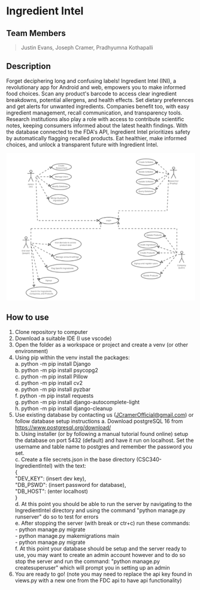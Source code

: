 # Ingredient Intel

## Team Members
> Justin Evans, Joseph Cramer, Pradhyumna Kothapalli

## Description
Forget deciphering long and confusing labels! Ingredient Intel (INI), a revolutionary app for Android and web, empowers you to make informed food choices. Scan any product's barcode to access clear ingredient breakdowns, potential allergens, and health effects. Set dietary preferences and get alerts for unwanted ingredients. Companies benefit too, with easy ingredient management, recall communication, and transparency tools. Research institutions also play a role with access to contribute scientific notes, keeping consumers informed about the latest health findings. With the database connected to the FDA's API, Ingredient Intel prioritizes safety by automatically flagging recalled products. Eat healthier, make informed choices, and unlock a transparent future with Ingredient Intel.

![project diagram](https://github.com/DNAviator/CSC340-IngredientIntel/blob/main/UseCaseModel.PNG)

## How to use
1. Clone repository to computer
2. Download a suitable IDE (I use vscode)
3. Open the folder as a workspace or project and create a venv (or other environment)
4. Using pip within the venv install the packages:  
    a. python -m pip install Django   
    b. python -m pip install psycopg2   
    c. python -m pip install Pillow  
    d. python -m pip install cv2  
    e. python -m pip install pyzbar   
    f. python -m pip install requests   
    g. python -m pip install django-autocomplete-light  
    h. python -m pip install django-cleanup  
5. Use existing database by contacting us (JCramerOfficial@gmail.com) or follow database setup instructions
    a. Download postgreSQL 16 from https://www.postgresql.org/download/  
    b. Using installer (or by following a manual tutorial found online) setup the database on port 5432 (default)
        and have it run on localhost. Set the username and table name to postgres and remember the password you set.  
    c. Create a file secrets.json in the base directory (CSC340-IngredientIntel) with the text:  
        {  
    "DEV_KEY": (insert dev key),  
    "DB_PSWD": (insert password for database),  
    "DB_HOST": (enter localhost)  
        }  
    d. At this point you should be able to run the server by navigating to the IngredientIntel directory and
        using the command "python manage.py runserver" do so to test for errors  
    e. After stopping the server (with break or ctr+c) run these commands:  
        - python manage.py migrate  
        - python manage.py makemigrations main  
        - python manage.py migrate  
    f. At this point your database should be setup and the server ready to use, you may want to create an admin account
        however and to do so stop the server and run the command: "python manage.py createsuperuser" which will prompt you in setting up an admin  
6. You are ready to go! (note you may need to replace the api key found in views.py with a new one from the FDC api to have api functionality)  

